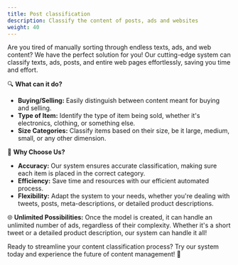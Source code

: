 ```yaml
---
title: Post classification
description: Classify the content of posts, ads and websites
weight: 40
---
```

Are you tired of manually sorting through endless texts, ads, and web content? We have the perfect solution for you! Our cutting-edge system can classify texts, ads, posts, and entire web pages effortlessly, saving you time and effort.

🔍 **What can it do?**
- **Buying/Selling:** Easily distinguish between content meant for buying and selling.
- **Type of Item:** Identify the type of item being sold, whether it's electronics, clothing, or something else.
- **Size Categories:** Classify items based on their size, be it large, medium, small, or any other dimension.

🌟 **Why Choose Us?**
- **Accuracy:** Our system ensures accurate classification, making sure each item is placed in the correct category.
- **Efficiency:** Save time and resources with our efficient automated process.
- **Flexibility:** Adapt the system to your needs, whether you're dealing with tweets, posts, meta-descriptions, or detailed product descriptions.

🌐 **Unlimited Possibilities:**
Once the model is created, it can handle an unlimited number of ads, regardless of their complexity. Whether it's a short tweet or a detailed product description, our system can handle it all!

Ready to streamline your content classification process? Try our system today and experience the future of content management! 🌟

